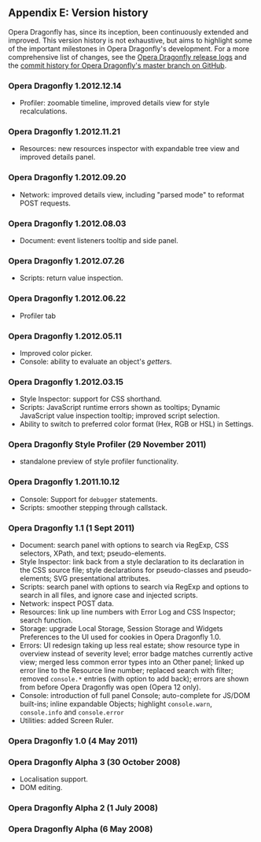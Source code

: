 ## Appendix E: Version history

Opera Dragonfly has, since its inception, been continuously extended and improved. This version history is not exhaustive, but aims to highlight some of the important milestones in Opera Dragonfly's development. For a more comprehensive list of changes, see the <a href="http://dragonfly.opera.com/app/stp-1/logs/">Opera Dragonfly release logs</a> and the <a href="https://github.com/operasoftware/dragonfly/commits/master">commit history for Opera Dragonfly's master branch on GitHub</a>.

### Opera Dragonfly 1.2012.12.14

* Profiler: zoomable timeline, improved details view for style recalculations.

### Opera Dragonfly 1.2012.11.21

* Resources: new resources inspector with expandable tree view and improved details panel.

### Opera Dragonfly 1.2012.09.20

* Network: improved details view, including "parsed mode" to reformat POST requests.

### Opera Dragonfly 1.2012.08.03

* Document: event listeners tooltip and side panel.

### Opera Dragonfly 1.2012.07.26

* Scripts: return value inspection.

### Opera Dragonfly 1.2012.06.22

* Profiler tab

### Opera Dragonfly 1.2012.05.11

* Improved color picker.
* Console: ability to evaluate an object's <em>getter</em>s.

### Opera Dragonfly 1.2012.03.15

* Style Inspector: support for CSS shorthand.
* Scripts: JavaScript runtime errors shown as tooltips; Dynamic JavaScript value inspection tooltip; improved script selection.
* Ability to switch to preferred color format (Hex, RGB or HSL) in Settings.

### Opera Dragonfly Style Profiler (29 November 2011)

* standalone preview of style profiler functionality.

### Opera Dragonfly 1.2011.10.12

* Console: Support for <code>debugger</code> statements.
* Scripts: smoother stepping through callstack.

### Opera Dragonfly 1.1 (1 Sept 2011)

* Document: search panel with options to search via RegExp, CSS selectors, XPath, and text; pseudo-elements.
* Style Inspector: link back from a style declaration to its declaration in the CSS source file; style declarations for pseudo-classes and pseudo-elements; SVG presentational attributes.
* Scripts: search panel with options to search via RegExp and options to search in all files, and ignore case and injected scripts.
* Network: inspect POST data.
* Resources: link up line numbers with Error Log and CSS Inspector; search function.
* Storage: upgrade Local Storage, Session Storage and Widgets Preferences to the UI used for cookies in Opera Dragonfly 1.0.
* Errors: UI redesign taking up less real estate; show resource type in overview instead of severity level; error badge matches currently active view; merged less common error types into an Other panel; linked up error line to the Resource line number; replaced search with filter; removed <code>console.*</code> entries (with option to add back); errors are shown from before Opera Dragonfly was open (Opera 12 only).
* Console: introduction of full panel Console; auto-complete for JS/DOM built-ins; inline expandable Objects; highlight <code>console.warn</code>, <code>console.info</code> and <code>console.error</code>
* Utilities: added Screen Ruler.

### Opera Dragonfly 1.0 (4 May 2011)

### Opera Dragonfly Alpha 3 (30 October 2008)

* Localisation support.
* DOM editing.

### Opera Dragonfly Alpha 2 (1 July 2008)

### Opera Dragonfly Alpha (6 May 2008)